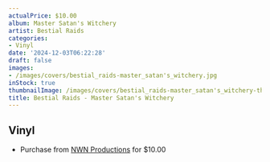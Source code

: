 ```yaml
---
actualPrice: $10.00
album: Master Satan's Witchery
artist: Bestial Raids
categories:
- Vinyl
date: '2024-12-03T06:22:28'
draft: false
images:
- /images/covers/bestial_raids-master_satan's_witchery.jpg
inStock: true
thumbnailImage: /images/covers/bestial_raids-master_satan's_witchery-thumb.jpg
title: Bestial Raids - Master Satan's Witchery
---
```


## Vinyl
* Purchase from [NWN Productions](http://shop.nwnprod.com/index.php?route=product/product&path=75&product_id=54026&sort=pd.name&order=ASC) for $10.00
